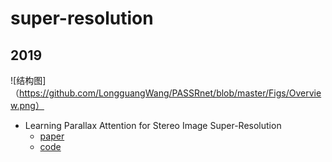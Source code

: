 # super-resolution
## 2019
![结构图]（https://github.com/LongguangWang/PASSRnet/blob/master/Figs/Overview.png）
* Learning Parallax Attention for Stereo Image Super-Resolution
  + [paper](https://arxiv.org/abs/1903.05784)
  + [code](https://github.com/LongguangWang/PASSRnet)
